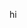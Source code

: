 hi
<!--
[![Anurag's GitHub stats](https://github-readme-stats.vercel.app/api?username=jwt625)](https://github.com/anuraghazra/github-readme-stats)

![Top Langs](https://github-readme-stats.vercel.app/api/top-langs/?username=jwt625&layout=compact)
**jwt625/jwt625** is a ✨ _special_ ✨ repository because its `README.md` (this file) appears on your GitHub profile.

Here are some ideas to get you started:

- 🔭 I’m currently working on ...
- 🌱 I’m currently learning ...
- 👯 I’m looking to collaborate on ...
- 🤔 I’m looking for help with ...
- 💬 Ask me about ...
- 📫 How to reach me: ...
- 😄 Pronouns: ...
- ⚡ Fun fact: ...
-->
